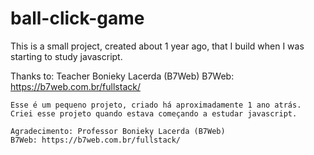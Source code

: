 # ball-click-game
This is a small project, created about 1 year ago, that I build when I was starting to study javascript.

Thanks to: Teacher Bonieky Lacerda (B7Web)
B7Web: https://b7web.com.br/fullstack/
~~~~
Esse é um pequeno projeto, criado há aproximadamente 1 ano atrás.
Criei esse projeto quando estava começando a estudar javascript.

Agradecimento: Professor Bonieky Lacerda (B7Web)
B7Web: https://b7web.com.br/fullstack/